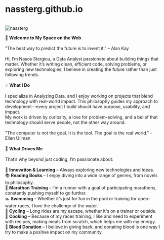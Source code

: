 # nassterg.github.io
<br>
<img src="{{ site.avatar }}" alt="nassterg">
<br>

👋 <b>Welcome to My Space on the Web</b>
<br><br>
"The best way to predict the future is to invent it." – Alan Kay<br><br>
Hi, I’m Nasos Stergiou, a Data Analyst passionate about building things that matter. Whether it’s writing clean, efficient code, solving problems, or exploring new technologies, I believe in creating the future rather than just following trends.
<br><br>
💡 <b>What I Do</b>
<br><br>
I specialize in Analyzing Data, and I enjoy working on projects that blend technology with real-world impact. This philosophy guides my approach to development—every project I build should have purpose, usability, and impact.<br>
 My work is driven by curiosity, a love for problem-solving, and a belief that technology should serve people, not the other way around.<br><br>
"The computer is not the goal. It is the tool. The goal is the real world." – Ellen Ullman
<br><br>
🎯 <b>What Drives Me</b>
<br><br>
That’s why beyond just coding, I’m passionate about:
<br><br>
🚀 <b>Innovation & Learning</b> – Always exploring new technologies and ideas.<br>
📚 <b>Reading Books</b> – I enjoy diving into a wide range of genres, from novels to philosophy.<br>
🏃 <b>Marathon Training</b> – I’m a runner with a goal of participating marathons, constantly pushing myself to go further.<br>
🏊 <b>Swimming</b> – Whether it’s just for fun in the pool or training for open-water races, I love the challenge of the water.<br>
🚴 <b>Cycling</b> – Long rides are my escape, whether it's on a trainer or outside.<br>
🍳 <b>Cooking</b> – Because of my races training, I like and need to experiment with recipes, making meals from scratch, which helps me with my energy.<br>
💉 <b>Blood Donation</b> – I believe in giving back, and donating blood is one way I try to make a positive impact on my community.

